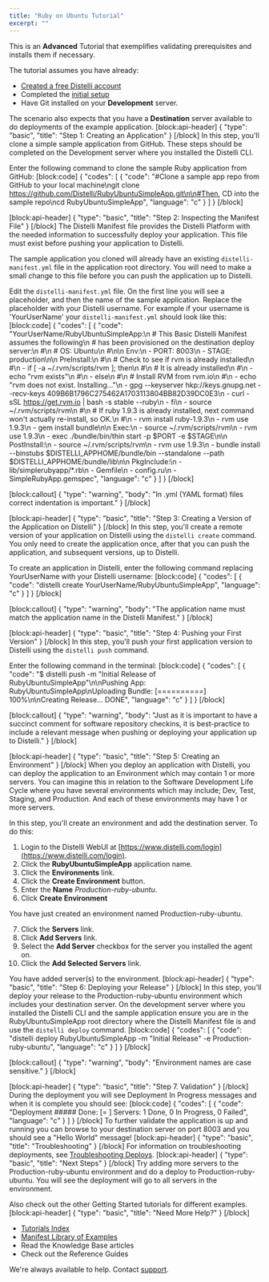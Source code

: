 ```yaml
---
title: "Ruby on Ubuntu Tutorial"
excerpt: ""
---
```

This is an **Advanced** Tutorial that exemplifies validating prerequisites and installs them if necessary.

The tutorial assumes you have already:
* [Created a free Distelli account](https://www.distelli.com/signup)
* Completed the [initial setup](https://www.distelli.com/docs/getting-started/initial-setup)
* Have Git installed on your **Development** server. 

The scenario also expects that you have a **Destination** server available to do deployments of the example application.
[block:api-header]
{
  "type": "basic",
  "title": "Step 1: Creating an Application"
}
[/block]
In this step, you'll clone a simple sample application from GitHub. These steps should be completed on the Development server where you installed the Distelli CLI.

Enter the following command to clone the sample Ruby application from GitHub:
[block:code]
{
  "codes": [
    {
      "code": "#Clone a sample app repo from GitHub to your local machine\ngit clone https://github.com/Distelli/RubyUbuntuSimpleApp.git\n\n#Then, CD into the sample repo\ncd RubyUbuntuSimpleApp",
      "language": "c"
    }
  ]
}
[/block]

[block:api-header]
{
  "type": "basic",
  "title": "Step 2: Inspecting the Manifest File"
}
[/block]
The Distelli Manifest file provides the Distelli Platform with the needed information to successfully deploy your application. This file must exist before pushing your application to Distelli.

The sample application you cloned will already have an existing `distelli-manifest.yml` file in the application root directory. You will need to make a small change to this file before you can push the application up to Distelli.

Edit the `distelli-manifest.yml` file. On the first line you will see a <username> placeholder, and then the name of the sample application.
Replace the <username> placeholder with your Distelli username. For example if your username is 'YourUserName' your `distelli-manifest.yml` should look like this:
[block:code]
{
  "codes": [
    {
      "code": "YourUserName/RubyUbuntuSimpleApp:\n  # This Basic Distelli Manifest assumes the following\n  # has been provisioned on the destination deploy server:\n  #\n  # OS: Ubuntu\n  #\n\n  Env:\n    - PORT: 8003\n    - STAGE: production\n\n  PreInstall:\n    #\n    # Check to see if rvm is already installed\n    #\n    - if [ -a ~/.rvm/scripts/rvm ]; then\n    #\n    #   It is already installed\n    #\n    -   echo \"rvm exists\"\n    #\n    - else\n    #\n    #   Install RVM from rvm.io\n    #\n    -   echo \"rvm does not exist. Installing...\"\n    -   gpg --keyserver hkp://keys.gnupg.net --recv-keys 409B6B1796C275462A1703113804BB82D39DC0E3\n    -   curl -sSL https://get.rvm.io | bash -s stable --ruby\n    - fi\n    - source ~/.rvm/scripts/rvm\n    #\n    # If ruby 1.9.3 is already installed, next command won't actually re-install, so OK.\n    #\n    - rvm install ruby-1.9.3\n    - rvm use 1.9.3\n    - gem install bundle\n\n  Exec:\n    - source ~/.rvm/scripts/rvm\n    - rvm use 1.9.3\n    - exec ./bundle/bin/thin start -p $PORT -e $STAGE\n\n  PostInstall:\n    - source ~/.rvm/scripts/rvm\n    - rvm use 1.9.3\n    - bundle install --binstubs $DISTELLI_APPHOME/bundle/bin --standalone --path $DISTELLI_APPHOME/bundle/lib\n\n  PkgInclude:\n    - lib/simplerubyapp/*.rb\n    - Gemfile\n    - config.ru\n    - SimpleRubyApp.gemspec",
      "language": "c"
    }
  ]
}
[/block]

[block:callout]
{
  "type": "warning",
  "body": "In .yml (YAML format) files correct indentation is important."
}
[/block]

[block:api-header]
{
  "type": "basic",
  "title": "Step 3: Creating a Version of the Application on Distelli"
}
[/block]
In this step, you'll create a remote version of your application on Distelli using the `distelli create` command. You only need to create the application once, after that you can push the application, and subsequent versions, up to Distelli.

To create an application in Distelli, enter the following command replacing YourUserName with your Distelli username:
[block:code]
{
  "codes": [
    {
      "code": "distelli create YourUserName/RubyUbuntuSimpleApp",
      "language": "c"
    }
  ]
}
[/block]

[block:callout]
{
  "type": "warning",
  "body": "The application name must match the application name in the Distelli Manifest."
}
[/block]

[block:api-header]
{
  "type": "basic",
  "title": "Step 4: Pushing your First Version"
}
[/block]
In this step, you'll push your first application version to Distelli using the `distelli push` command.

Enter the following command in the terminal:
[block:code]
{
  "codes": [
    {
      "code": "$ distelli push -m \"Initial Release of RubyUbuntuSimpleApp\"\n\nPushing App: RubyUbuntuSimpleApp\nUploading Bundle: [==========] 100%\n\nCreating Release... DONE",
      "language": "c"
    }
  ]
}
[/block]

[block:callout]
{
  "type": "warning",
  "body": "Just as it is important to have a succinct comment for software repository checkins, it is best-practice to include a relevant message when pushing or deploying your application up to Distelli."
}
[/block]

[block:api-header]
{
  "type": "basic",
  "title": "Step 5: Creating an Environment"
}
[/block]
When you deploy an application with Distelli, you can deploy the application to an Environment which may contain 1 or more servers. You can imagine this in relation to the Software Development Life Cycle where you have several environments which may include; Dev, Test, Staging, and Production. And each of these environments may have 1 or more servers.

In this step, you'll create an environment and add the destination server. To do this:

1. Login to the Distelli WebUI at [https://www.distelli.com/login](https://www.distelli.com/login).
2. Click the **RubyUbuntuSimpleApp** application name.
3. Click the **Environments** link.
4. Click the **Create Environment** button.
5. Enter the **Name** *Production-ruby-ubuntu*.
6. Click **Create Environment**

You have just created an environment named Production-ruby-ubuntu.

7. Click the **Servers** link.
8. Click **Add Servers** link.
9. Select the **Add Server** checkbox for the server you installed the agent on.
10. Click the **Add Selected Servers** link.

You have added server(s) to the environment.
[block:api-header]
{
  "type": "basic",
  "title": "Step 6: Deploying your Release"
}
[/block]
In this step, you'll deploy your release to the Production-ruby-ubuntu environment which includes your destination server. On the development server where you installed the Distelli CLI and the sample application ensure you are in the RubyUbuntuSimpleApp root directory where the Distelli Manifest file is and use the `distelli deploy` command.
[block:code]
{
  "codes": [
    {
      "code": "distelli deploy RubyUbuntuSimpleApp -m \"Initial Release\" -e Production-ruby-ubuntu",
      "language": "c"
    }
  ]
}
[/block]

[block:callout]
{
  "type": "warning",
  "body": "Environment names are case sensitive."
}
[/block]

[block:api-header]
{
  "type": "basic",
  "title": "Step 7. Validation"
}
[/block]
During the deployment you will see Deployment In Progress messages and when it is complete you should see:
[block:code]
{
  "codes": [
    {
      "code": "Deployment ##### Done: [=         ] Servers: 1 Done, 0 In Progress, 0 Failed",
      "language": "c"
    }
  ]
}
[/block]
To further validate the application is up and running you can browse to your destination server on port 8003 and you should see a "Hello World" message!
[block:api-header]
{
  "type": "basic",
  "title": "Troubleshooting"
}
[/block]
For information on troubleshooting deployments, see [Troubleshooting Deploys](doc:troubleshooting-deploys).
[block:api-header]
{
  "type": "basic",
  "title": "Next Steps"
}
[/block]
Try adding more servers to the Production-ruby-ubuntu environment and do a deploy to Production-ruby-ubuntu. You will see the deployment will go to all servers in the environment.

Also check out the other Getting Started tutorials for different examples.
[block:api-header]
{
  "type": "basic",
  "title": "Need More Help?"
}
[/block]
* [Tutorials Index](doc:tutorials-index)
* [Manifest Library of Examples](doc:distelli-manifest-library-of-examples)
* Read the Knowledge Base articles
* Check out the Reference Guides

We're always available to help. Contact [support](http://www.distelli.com/support).